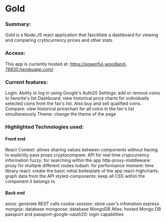 # Gold

### Summary:
Gold is a Node.JS react application that fascilitate a dashboard for viewing and comparing crytocurrency prices and other stats. 

### Access:
This app is currently hosted at: https://powerful-woodland-79930.herokuapp.com/ 

### Current features:
Login: Ability to log in using Google's Auth20 
Settings: add or remove coins to favorite's list
Dashboard: view historical price charts for individually selected coins from the fav's list. Also buy and sell qualified coins.
Compare: view historical pricechart for all coins in the fav's list simultaneously
Theme: change the theme of the page

### Highlighted Technologies used:

#### Front end
React Context: allows sharing values between components without having to explicitly pass props
cryptocompare: API for real time crypcurrency information
fuzzy: for searching within the app
http-proxy-middleware: proxy for multiple different routes
lodash: for performance
moment: time library
react: create the basic initial boilerplate of the app
react-highcharts: graph data from the API
styled-components: keep all CSS within the component it belongs to

#### Back end
axios: generate REST calls
cookie-session: store user's infomation
express
mongojs: database
mongoose: database
MongoDB Atlas: hosted Mongo DB
passport and passport-google-oauth20: login capabilities



